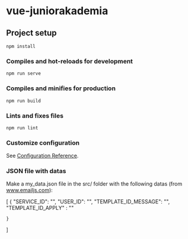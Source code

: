 # vue-juniorakademia

## Project setup
```
npm install
```

### Compiles and hot-reloads for development
```
npm run serve
```

### Compiles and minifies for production
```
npm run build
```

### Lints and fixes files
```
npm run lint
```

### Customize configuration
See [Configuration Reference](https://cli.vuejs.org/config/).

### JSON file with datas
Make a my_data.json file in the src/ folder with the following datas (from www.emailjs.com):

[
    {
        "SERVICE_ID": "",
        "USER_ID": "",
        "TEMPLATE_ID_MESSAGE": "",
        "TEMPLATE_ID_APPLY" : ""

    }
]